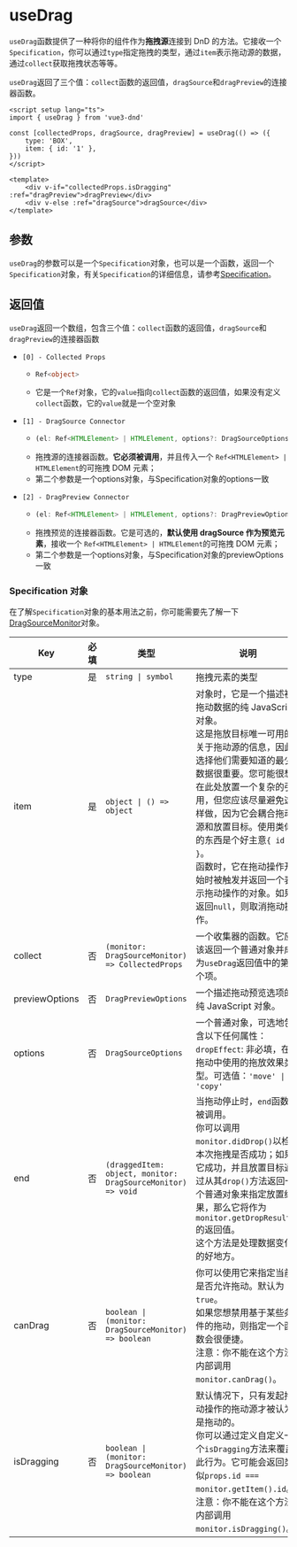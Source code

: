 # useDrag

`useDrag`函数提供了一种将你的组件作为**拖拽源**连接到 DnD 的方法。它接收一个`Specification`，你可以通过`type`指定拖拽的类型，通过`item`表示拖动源的数据，通过`collect`获取拖拽状态等等。

`useDrag`返回了三个值：`collect`函数的返回值，`dragSource`和`dragPreview`的连接器函数。

```vue
<script setup lang="ts">
import { useDrag } from 'vue3-dnd'

const [collectedProps, dragSource, dragPreview] = useDrag(() => ({
	type: 'BOX',
	item: { id: '1' },
}))
</script>

<template>
	<div v-if="collectedProps.isDragging" :ref="dragPreview">dragPreview</div>
	<div v-else :ref="dragSource">dragSource</div>
</template>
```

## 参数

`useDrag`的参数可以是一个`Specification`对象，也可以是一个函数，返回一个`Specification`对象，有关`Specification`的详细信息，请参考[Specification](#specification-对象)。

## 返回值

`useDrag`返回一个数组，包含三个值：`collect`函数的返回值，`dragSource`和`dragPreview`的连接器函数

- `[0] - Collected Props`
  - ```ts
    Ref<object>
    ``` 
  - 它是一个`Ref`对象，它的`value`指向`collect`函数的返回值，如果没有定义`collect`函数，它的`value`就是一个空对象

- `[1] - DragSource Connector`
  - ```ts
    (el: Ref<HTMLElement> | HTMLElement, options?: DragSourceOptions) => HTMLElement
    ``` 
  - 拖拽源的连接器函数。**它必须被调用**，并且传入一个 `Ref<HTMLElement> | HTMLElement`的可拖拽 DOM 元素；
  - 第二个参数是一个options对象，与Specification对象的options一致

- `[2] - DragPreview Connector` 
  - ```ts
    (el: Ref<HTMLElement> | HTMLElement, options?: DragPreviewOptions) => HTMLElement
    ``` 
  - 拖拽预览的连接器函数。它是可选的，**默认使用 dragSource 作为预览元素**，接收一个 `Ref<HTMLElement> | HTMLElement`的可拖拽 DOM 元素；
  - 第二个参数是一个options对象，与Specification对象的previewOptions一致

### Specification 对象

在了解`Specification`对象的基本用法之前，你可能需要先了解一下[DragSourceMonitor](../monitors/drag-source-monitor)对象。


| Key            | 必填  | 类型                                                          | 说明                                                                                                                                                                             |
|----------------|-----|-------------------------------------------------------------|--------------------------------------------------------------------------------------------------------------------------------------------------------------------------------|
| type           | 是   | `string \| symbol`                                                                                                                                                                        | 拖拽元素的类型                                                                                                                                                                                              |
| item           | 是   | `object \| () => object`                                                                                                                                                                  | 对象时，它是一个描述被拖动数据的纯 JavaScript 对象。<br>这是拖放目标唯一可用的关于拖动源的信息，因此选择他们需要知道的最少数据很重要。您可能很想在此处放置一个复杂的引用，但您应该尽量避免这样做，因为它会耦合拖动源和放置目标。使用类似的东西是个好主意`{ id }`。<br> 函数时，它在拖动操作开始时被触发并返回一个表示拖动操作的对象。如果返回`null`，则取消拖动操作。 |
| collect        | 否   | `(monitor: DragSourceMonitor) => CollectedProps`            | 一个收集器的函数。它应该返回一个普通对象并成为`useDrag`返回值中的第一个项。                                                                                                                                     |
| previewOptions | 否   | `DragPreviewOptions`                                        | 一个描述拖动预览选项的纯 JavaScript 对象。                                                                                                                                                    |
| options        | 否   | `DragSourceOptions`                                         | 一个普通对象，可选地包含以下任何属性：<br>`dropEffect`: 非必填，在此拖动中使用的拖放效果类型。可选值：`'move' \| 'copy'`                                                                               |
| end            | 否   | `(draggedItem: object, monitor: DragSourceMonitor) => void` | 当拖动停止时，`end`函数会被调用。<br>你可以调用`monitor.didDrop()`以检查本次拖拽是否成功；如果它成功，并且放置目标通过从其`drop()`方法返回一个普通对象来指定放置结果，那么它将作为`monitor.getDropResult()`的返回值。<br>这个方法是处理数据变化的好地方。 |
| canDrag        | 否   | `boolean \| (monitor: DragSourceMonitor) => boolean`                                                                                                                                       | 你可以使用它来指定当前是否允许拖动。默认为`true`。<br>如果您想禁用基于某些条件的拖动，则指定一个函数会很便捷。<br>注意：你不能在这个方法内部调用`monitor.canDrag()`。                                                       |
| isDragging     | 否   | `boolean \| (monitor: DragSourceMonitor) => boolean`                                                                                                                                       | 默认情况下，只有发起拖动操作的拖动源才被认为是拖动的。<br>你可以通过定义自定义一个`isDragging`方法来覆盖此行为。它可能会返回类似`props.id === monitor.getItem().id`。<br>注意：你不能在这个方法内部调用`monitor.isDragging()`。 |
